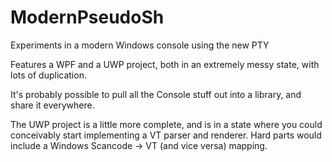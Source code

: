 # ModernPseudoSh
Experiments in a modern Windows console using the new PTY

Features a WPF and a UWP project, both in an extremely messy state, with lots of duplication.

It's probably possible to pull all the Console stuff out into a library, and share it everywhere.

The UWP project is a little more complete, and is in a state where you could conceivably start implementing a VT parser and renderer.
Hard parts would include a Windows Scancode -> VT (and vice versa) mapping.
